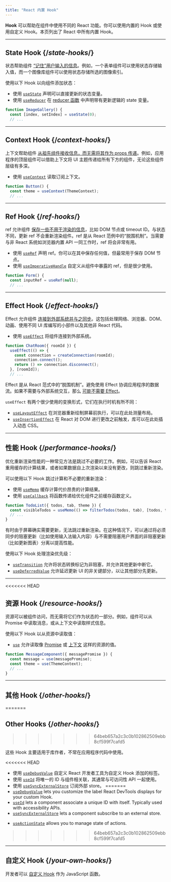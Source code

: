```yaml
---
title: "React 内置 Hook"
---
```


<Intro>

**Hook** 可以帮助在组件中使用不同的 React 功能。你可以使用内置的 Hook 或使用自定义 Hook。本页列出了 React 中所有内置 Hook。

</Intro>

---

## State Hook {/*state-hooks*/}

状态帮助组件 [“记住”用户输入的信息](/learn/state-a-components-memory)。例如，一个表单组件可以使用状态存储输入值，而一个图像库组件可以使用状态存储所选的图像索引。

使用以下 Hook 以向组件添加状态：

* 使用 [`useState`](/reference/react/useState) 声明可以直接更新的状态变量。
* 使用 [`useReducer`](/reference/react/useReducer) 在 [reducer 函数](/learn/extracting-state-logic-into-a-reducer) 中声明带有更新逻辑的 state 变量。

```js
function ImageGallery() {
  const [index, setIndex] = useState(0);
  // ...
```

---

## Context Hook {/*context-hooks*/}

上下文帮助组件 [从祖先组件接收信息，而无需将其作为 props 传递](/learn/passing-props-to-a-component)。例如，应用程序的顶层组件可以借助上下文将 UI 主题传递给所有下方的组件，无论这些组件层级有多深。

* 使用 [`useContext`](/reference/react/useContext) 读取订阅上下文。

```js
function Button() {
  const theme = useContext(ThemeContext);
  // ...
```

---

## Ref Hook {/*ref-hooks*/}

ref 允许组件 [保存一些不用于渲染的信息](/learn/referencing-values-with-refs)，比如 DOM 节点或 timeout ID。与状态不同，更新 ref 不会重新渲染组件。ref 是从 React 范例中的“脱围机制”。当需要与非 React 系统如浏览器内置 API 一同工作时，ref 将会非常有用。

* 使用 [`useRef`](/reference/react/useRef) 声明 ref。你可以在其中保存任何值，但最常用于保存 DOM 节点。
* 使用 [`useImperativeHandle`](/reference/react/useImperativeHandle) 自定义从组件中暴露的 ref，但是很少使用。

```js
function Form() {
  const inputRef = useRef(null);
  // ...
```

---

## Effect Hook {/*effect-hooks*/}

Effect 允许组件 [连接到外部系统并与之同步](/learn/synchronizing-with-effects)。这包括处理网络、浏览器、DOM、动画、使用不同 UI 库编写的小部件以及其他非 React 代码。

* 使用 [`useEffect`](/reference/react/useEffect) 将组件连接到外部系统。

```js
function ChatRoom({ roomId }) {
  useEffect(() => {
    const connection = createConnection(roomId);
    connection.connect();
    return () => connection.disconnect();
  }, [roomId]);
  // ...
```

Effect 是从 React 范式中的“脱围机制”。避免使用 Effect 协调应用程序的数据流。如果不需要与外部系统交互，那么 [可能不需要 Effect](/learn/you-might-not-need-an-effect)。

`useEffect` 有两个很少使用的变换形式，它们在执行时机有所不同：

* [`useLayoutEffect`](/reference/react/useLayoutEffect) 在浏览器重新绘制屏幕前执行，可以在此处测量布局。
* [`useInsertionEffect`](/reference/react/useInsertionEffect) 在 React 对 DOM 进行更改之前触发，库可以在此处插入动态 CSS。

---

## 性能 Hook {/*performance-hooks*/}

优化重新渲染性能的一种常见方法是跳过不必要的工作。例如，可以告诉 React 重用缓存的计算结果，或者如果数据自上次渲染以来没有更改，则跳过重新渲染。

可以使用以下 Hook 跳过计算和不必要的重新渲染：

- 使用 [`useMemo`](/reference/react/useMemo) 缓存计算代价昂贵的计算结果。
- 使用 [`useCallback`](/reference/react/useCallback) 将函数传递给优化组件之前缓存函数定义。

```js
function TodoList({ todos, tab, theme }) {
  const visibleTodos = useMemo(() => filterTodos(todos, tab), [todos, tab]);
  // ...
}
```

有时由于屏幕确实需要更新，无法跳过重新渲染。在这种情况下，可以通过将必须同步的阻塞更新（比如使用输入法输入内容）与不需要阻塞用户界面的非阻塞更新（比如更新图表）分离以提高性能。

使用以下 Hook 处理渲染优先级：

- [`useTransition`](/reference/react/useTransition) 允许将状态转换标记为非阻塞，并允许其他更新中断它。
- [`useDeferredValue`](/reference/react/useDeferredValue) 允许延迟更新 UI 的非关键部分，以让其他部分先更新。

---

<<<<<<< HEAD
## 资源 Hook {/*resource-hooks*/}

资源可以被组件访问，而无需将它们作为状态的一部分。例如，组件可以从 Promise 中读取消息，或从上下文中读取样式信息。

使用以下 Hook 以从资源中读取值：

- [`use`](/reference/react/use) 允许读取像 [Promise](https://developer.mozilla.org/en-US/docs/Web/JavaScript/Reference/Global_Objects/Promise) 或 [上下文](/learn/passing-data-deeply-with-context) 这样的资源的值。

```js
function MessageComponent({ messagePromise }) {
  const message = use(messagePromise);
  const theme = use(ThemeContext);
  // ...
}
```

---

## 其他 Hook {/*other-hooks*/}
=======
## Other Hooks {/*other-hooks*/}
>>>>>>> 64beb657a2c3c0b102862509ebb8cf599f7cafd5

这些 Hook 主要适用于库作者，不常在应用程序代码中使用。

<<<<<<< HEAD
- 使用 [`useDebugValue`](/reference/react/useDebugValue) 自定义 React 开发者工具为自定义 Hook 添加的标签。
- 使用 [`useId`](/reference/react/useId) 将唯一的 ID 与组件相关联，其通常与可访问性 API 一起使用。
- 使用 [`useSyncExternalStore`](/reference/react/useSyncExternalStore) 订阅外部 store。
=======
- [`useDebugValue`](/reference/react/useDebugValue) lets you customize the label React DevTools displays for your custom Hook.
- [`useId`](/reference/react/useId) lets a component associate a unique ID with itself. Typically used with accessibility APIs.
- [`useSyncExternalStore`](/reference/react/useSyncExternalStore) lets a component subscribe to an external store.
* [`useActionState`](/reference/react/useActionState) allows you to manage state of actions.
>>>>>>> 64beb657a2c3c0b102862509ebb8cf599f7cafd5

---

## 自定义 Hook {/*your-own-hooks*/}

开发者可以 [自定义 Hook](/learn/reusing-logic-with-custom-hooks#extracting-your-own-custom-hook-from-a-component) 作为 JavaScript 函数。
